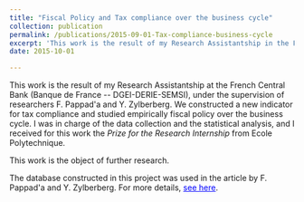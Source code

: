 ```yaml
---
title: "Fiscal Policy and Tax compliance over the business cycle"
collection: publication
permalink: /publications/2015-09-01-Tax-compliance-business-cycle
excerpt: 'This work is the result of my Research Assistantship in the French Central Bank, under the supervision of researchers F. Pappad'a and Y. Zylberberg. We constructed a new indicator for tax compliance and studied empirically fiscal policy over the business cycle. I received for this work the Prize for the Research Internship from Ecole Polytechnique.'
date: 2015-10-01

---
```


This work is the result of my Research Assistantship at the French Central Bank (Banque de France -- DGEI-DERIE-SEMSI), under the supervision of researchers F. Pappad'a and Y. Zylberberg. We constructed a new indicator for tax compliance and studied empirically fiscal policy over the business cycle. I was in charge of the data collection and the statistical analysis, and I received for this work the <i>Prize for the Research Internship</i> from Ecole Polytechnique.

This work is the object of further research.

The database constructed in this project was used in the article by F. Pappad'a and Y. Zylberberg. For more details, <a href='https://sites.google.com/site/francescopappada/austerity' style="color:blue">see here</a>.

